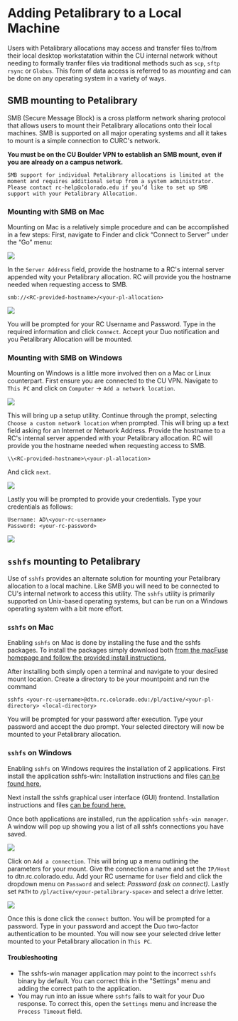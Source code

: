 # Adding Petalibrary to a Local Machine

Users with Petalibrary allocations may access and transfer files to/from their local desktop workstatation within the CU internal network without needing to formally tranfer files via traditional methods such as `scp`, `sftp` `rsync` or `Globus`. This form of data access is referred to as _mounting_ and can be done on any operating system in a variety of ways.

## SMB mounting to Petalibrary

SMB (Secure Message Block) is a cross platform network sharing protocol that allows users to mount their Petalibrary allocations onto their local machines. SMB is supported on all major operating systems and all it takes to mount is a simple connection to CURC's network.

**You must be on the CU Boulder VPN to establish an SMB mount, even if you are already on a campus network.**

```{note}
SMB support for individual Petalibrary allocations is limited at the moment and requires additional setup from a system administrator. Please contact rc-help@colorado.edu if you’d like to set up SMB support with your Petalibrary Allocation.
```

### Mounting with SMB on Mac

Mounting on Mac is a relatively simple procedure and can be accomplished in a few steps:
First, navigate to Finder and click “Connect to Server” under the “Go” menu:


![](../../../Petalibrary/Mounting/smbmac1.png)


In the `Server Address` field, provide the hostname to a RC's internal server appended wity your Petalibrary allocation. RC will provide you the hostname needed when requesting access to SMB.
```
smb://<RC-provided-hostname>/<your-pl-allocation>
```

![](../../../Petalibrary/Mounting/smbmac2.png)


You will be prompted for your RC Username and Password. Type in the required information and click `Connect`. Accept your Duo notification and you Petalibrary Allocation will be mounted. 



### Mounting with SMB on Windows

Mounting on Windows is a little more involved then on a Mac or Linux counterpart. First ensure you are connected to the CU VPN. Navigate to `This PC` and click on `Computer` -> `Add a network location`.

![](../../../Petalibrary/Mounting/smb1.PNG)

This will bring up a setup utility. Continue through the prompt, selecting `Choose a custom network location` when prompted. This will bring up a text field asking for an Internet or Network Address. Provide the hostname to a RC's internal server appended with your Petalibrary allocation. RC will provide you the hostname needed when requesting access to SMB.
```
\\<RC-provided-hostname>\<your-pl-allocation>
```
And click `next`.

![](../../../Petalibrary/Mounting/smb2.PNG)

Lastly you will be prompted to provide your credentials. Type your credentials as follows:

```
Username: AD\<your-rc-username>
Password: <your-rc-password>
```

![](../../../Petalibrary/Mounting/smb3.PNG)


## `sshfs` mounting to Petalibrary

Use of `sshfs` provides an alternate solution for mounting your Petalibrary allocation to a local machine. Like SMB you will need to be connected to CU's internal network to access this utility. The `sshfs` utility is primarily supported on Unix-based operating systems, but can be run on a Windows operating system with a bit more effort. 

### `sshfs` on Mac
Enabling `sshfs` on Mac is done by installing the fuse and the sshfs packages. To install the packages simply download both [from the macFuse homepage and follow the provided install instructions.](https://osxfuse.github.io/)

After installing both simply open a terminal and navigate to your desired mount location. Create a directory to be your mountpoint and run the command 

```
sshfs <your-rc-username>@dtn.rc.colorado.edu:/pl/active/<your-pl-directory> <local-directory>
```

You will be prompted for your password after execution. Type your password and accept the duo prompt. Your selected directory will now be mounted to your Petalibrary allocation.

### `sshfs` on Windows
Enabling `sshfs` on Windows requires the installation of 2 applications. First install the application sshfs-win: Installation instructions and files [can be found here.](https://github.com/billziss-gh/sshfs-win)

Next install the sshfs graphical user interface (GUI) frontend. Installation instructions and files [can be found here.](https://github.com/evsar3/sshfs-win-manager)

Once both applications are installed, run the application `sshfs-win manager`. A window will pop up showing you a list of all sshfs connections you have saved. 

![](../../../Petalibrary/Mounting/sshfsmenu.PNG)

Click on `Add a connection`. This will bring up a menu outlining the parameters for your mount. Give the connection a name and set the `IP/Host` to dtn.rc.colorado.edu. Add your RC username for `User` field and click the dropdown menu on `Password` and select: *Password (ask on connect)*. Lastly set `PATH` to `/pl/active/<your-petalibrary-space>` and select a drive letter.

![](../../../Petalibrary/Mounting/sshfs.PNG)

Once this is done click the `connect` button. You will be prompted for a password. Type in your password and accept the Duo two-factor authentication to be mounted. You will now see your selected drive letter mounted to your Petalibrary allocation in `This PC`.

#### Troubleshooting
- The sshfs-win manager application may point to the incorrect `sshfs` binary by default. You can correct this in the "Settings" menu and adding the correct path to the application.
- You may run into an issue where `sshfs` fails to wait for your Duo response. To correct this, open the `Settings` menu and increase the `Process Timeout` field.

